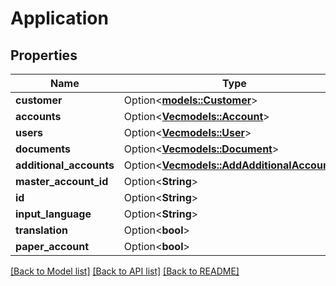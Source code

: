# Application

## Properties

Name | Type | Description | Notes
------------ | ------------- | ------------- | -------------
**customer** | Option<[**models::Customer**](Customer.md)> |  | [optional]
**accounts** | Option<[**Vec<models::Account>**](Account.md)> |  | [optional]
**users** | Option<[**Vec<models::User>**](User.md)> |  | [optional]
**documents** | Option<[**Vec<models::Document>**](Document.md)> |  | [optional]
**additional_accounts** | Option<[**Vec<models::AddAdditionalAccounts>**](AddAdditionalAccounts.md)> |  | [optional]
**master_account_id** | Option<**String**> |  | [optional]
**id** | Option<**String**> |  | [optional]
**input_language** | Option<**String**> |  | [optional]
**translation** | Option<**bool**> |  | [optional]
**paper_account** | Option<**bool**> |  | [optional]

[[Back to Model list]](../README.md#documentation-for-models) [[Back to API list]](../README.md#documentation-for-api-endpoints) [[Back to README]](../README.md)


